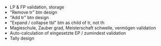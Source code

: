 - LP & FP validation, storage
- "Remove tr" btn design
- "Add tr" btn design
- "Expand / collapse tbl" btn as child of tr, not th
- Magieschule, Zauber grad, Meisterschaft schwelle, vermögen validation
- Auto-calculation of eingesetzte EP / zumindest validation
- Tally design